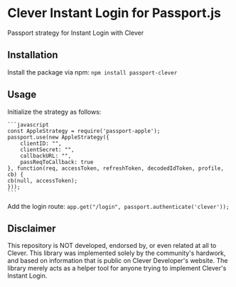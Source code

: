 # Clever Instant Login for Passport.js 

Passport strategy for Instant Login with Clever

## Installation 
Install the package via npm: `npm install passport-clever`

## Usage 
Initialize the strategy as follows: 

    ```javascript
    const AppleStrategy = require('passport-apple');
    passport.use(new AppleStrategy({
        clientID: "",
        clientSecret: "",
        callbackURL: "",
        passReqToCallback: true
    }, function(req, accessToken, refreshToken, decodedIdToken, profile, cb) {
    cb(null, accessToken);
    }));
    ```

Add the login route: 
`app.get("/login", passport.authenticate('clever'));`

## Disclaimer 
This repository is NOT developed, endorsed by, or even related at all to Clever. This library was implemented solely by the community's hardwork, and based on information that is public on Clever Developer's website. The library merely acts as a helper tool for anyone trying to implement Clever's Instant Login.